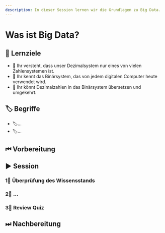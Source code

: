 ```yaml
---
description: In dieser Session lernen wir die Grundlagen zu Big Data.
---
```


# Was ist Big Data?

## 🎯 Lernziele

* 🎯 Ihr versteht, dass unser Dezimalsystem nur eines von vielen Zahlensystemen ist.
* 🎯 Ihr kennt das Binärsystem, das von jedem digitalen Computer heute verwendet wird.
* 🎯 Ihr könnt Dezimalzahlen in das Binärsystem übersetzen und umgekehrt.

## 🏷 Begriffe

* 🏷...
* 🏷...

## ⏮ Vorbereitung

## ▶ Session

### 1⃣ Überprüfung des Wissensstands

### 2⃣ ...

### 3⃣ Review Quiz

## ⏭ Nachbereitung

